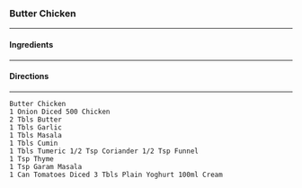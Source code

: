 ### Butter Chicken
---
#### Ingredients

---
#### Directions

---
```
Butter Chicken
1 Onion Diced 500 Chicken
2 Tbls Butter
1 Tbls Garlic
1 Tbls Masala
1 Tbls Cumin
1 Tbls Tumeric 1/2 Tsp Coriander 1/2 Tsp Funnel
1 Tsp Thyme
1 Tsp Garam Masala
1 Can Tomatoes Diced 3 Tbls Plain Yoghurt 100ml Cream
```